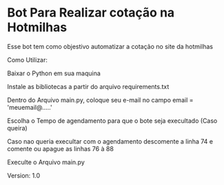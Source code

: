 <h1>Bot Para Realizar cotação na Hotmilhas</h1>

<span>Esse bot tem como objestivo automatizar a cotação no site da hotmilhas</span>

<span>Como Utilizar:</span>
<p>Baixar o Python em sua maquina</p>
<p>Instale as bibliotecas a partir do arquivo requirements.txt</p>
<p>Dentro do Arquivo main.py, coloque seu e-mail no campo email = 'meuemail@.....'</p>
<p>Escolha o Tempo de agendamento para que o bote seja execultado (Caso queira)</p>
<p>Caso nao queria execultar com o agendamento descomente a linha 74 e comente ou apague as linhas 76 à 88</p>
<p>Execulte o Arquivo main.py</p>

<span>Version: 1.0</span>


